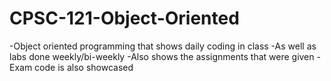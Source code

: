 # CPSC-121-Object-Oriented

  -Object oriented programming that shows daily coding in class
  -As well as labs done weekly/bi-weekly
  -Also shows the assignments that were given
  -Exam code is also showcased
